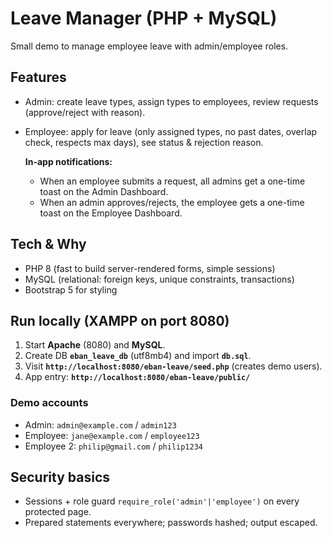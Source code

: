 # Leave Manager (PHP + MySQL)

Small demo to manage employee leave with admin/employee roles.

## Features
- Admin: create leave types, assign types to employees, review requests (approve/reject with reason).
- Employee: apply for leave (only assigned types, no past dates, overlap check, respects max days), see status & rejection reason.

  **In-app notifications:** 
  - When an employee submits a request, all admins get a one-time toast on the Admin Dashboard.
  - When an admin approves/rejects, the employee gets a one-time toast on the Employee Dashboard.

## Tech & Why
- PHP 8 (fast to build server-rendered forms, simple sessions)
- MySQL (relational: foreign keys, unique constraints, transactions)
- Bootstrap 5 for styling

## Run locally (XAMPP on port 8080)
1. Start **Apache** (8080) and **MySQL**.
2. Create DB **`eban_leave_db`** (utf8mb4) and import **`db.sql`**.
3. Visit **`http://localhost:8080/eban-leave/seed.php`** (creates demo users).
4. App entry: **`http://localhost:8080/eban-leave/public/`**

### Demo accounts
- Admin: `admin@example.com` / `admin123`
- Employee: `jane@example.com` / `employee123`
- Employee 2: `philip@gmail.com` /  `philip1234`

## Security basics
- Sessions + role guard `require_role('admin'|'employee')` on every protected page.
- Prepared statements everywhere; passwords hashed; output escaped.
